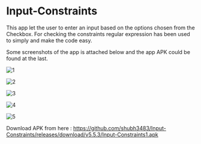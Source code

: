 # Input-Constraints

This app let the user to enter an input based on the options chosen from the Checkbox.
For checking the constraints regular expression has been used to simply and make the code easy.

Some screenshots of the app is attached below and the app APK could be found at the last.

![1](https://user-images.githubusercontent.com/65455693/116995842-32dad080-acf8-11eb-8e0a-e985b151a194.JPG)

![2](https://user-images.githubusercontent.com/65455693/116995854-3b330b80-acf8-11eb-9e7c-1b90be795330.JPG)

![3](https://user-images.githubusercontent.com/65455693/116995856-3cfccf00-acf8-11eb-80ea-cb8c15c2329b.JPG)

![4](https://user-images.githubusercontent.com/65455693/116995863-3ec69280-acf8-11eb-8c27-2c43c9e4dc3a.JPG)

![5](https://user-images.githubusercontent.com/65455693/116995866-41c18300-acf8-11eb-9521-d44e6615a49e.JPG)

Download APK from here : https://github.com/shubh3483/Input-Constraints/releases/download/v5.5.3/Input-Constraints1.apk
